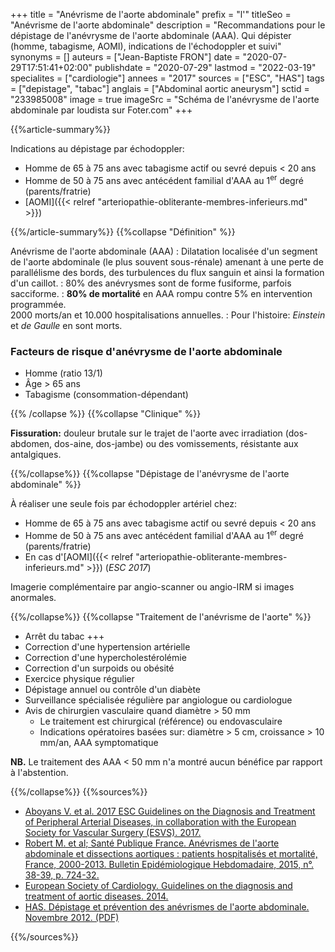 +++
title = "Anévrisme de l'aorte abdominale"
prefix = "l'"
titleSeo = "Anévrisme de l'aorte abdominale"
description = "Recommandations pour le dépistage de l'anévrysme de l'aorte abdominale (AAA). Qui dépister (homme, tabagisme, AOMI), indications de l'échodoppler et suivi"
synonyms = []
auteurs = ["Jean-Baptiste FRON"]
date = "2020-07-29T17:51:41+02:00"
publishdate = "2020-07-29"
lastmod = "2022-03-19"
specialites = ["cardiologie"]
annees = "2017"
sources = ["ESC", "HAS"]
tags = ["depistage", "tabac"]
anglais = ["Abdominal aortic aneurysm"]
sctid = "233985008"
image = true
imageSrc = "Schéma de l'anévrysme de l'aorte abdominale par loudista sur Foter.com"
+++

{{%article-summary%}}

Indications au dépistage par échodoppler:

- Homme de 65 à 75 ans avec tabagisme actif ou sevré depuis < 20 ans
- Homme de 50 à 75 ans avec antécédent familial d'AAA au 1<sup>er</sup> degré (parents/fratrie)
- [AOMI]({{< relref "arteriopathie-obliterante-membres-inferieurs.md" >}})

{{%/article-summary%}}
{{%collapse "Définition" %}}

Anévrisme de l'aorte abdominale (AAA)
: Dilatation localisée d'un segment de l'aorte abdominale (le plus souvent sous-rénale) amenant à une perte de parallélisme des bords, des turbulences du flux sanguin et ainsi la formation d'un caillot.
: 80% des anévrysmes sont de forme fusiforme, parfois sacciforme.
: **80% de mortalité** en AAA rompu contre 5% en intervention programmée.  
2000 morts/an et 10.000 hospitalisations annuelles.
: Pour l'histoire: *Einstein* et *de Gaulle* en sont morts.

### Facteurs de risque d'anévrysme de l'aorte abdominale

- Homme (ratio 13/1)
- Âge > 65 ans
- Tabagisme (consommation-dépendant)

{{% /collapse %}}
{{%collapse "Clinique" %}}

**Fissuration:** douleur brutale sur le trajet de l'aorte avec irradiation (dos-abdomen, dos-aine, dos-jambe) ou des vomissements, résistante aux antalgiques.

{{%/collapse%}}
{{%collapse "Dépistage de l'anévrysme de l'aorte abdominale" %}}

À réaliser une seule fois par échodoppler artériel chez:

- Homme de 65 à 75 ans avec tabagisme actif ou sevré depuis < 20 ans
- Homme de 50 à 75 ans avec antécédent familial d'AAA au 1<sup>er</sup> degré (parents/fratrie)
- En cas d'[AOMI]({{< relref "arteriopathie-obliterante-membres-inferieurs.md" >}}) (*ESC 2017*)

Imagerie complémentaire par angio-scanner ou angio-IRM si images anormales.

{{%/collapse%}}
{{%collapse "Traitement de l'anévrisme de l'aorte" %}}

- Arrêt du tabac +++
- Correction d'une hypertension artérielle
- Correction d'une hypercholestérolémie
- Correction d'un surpoids ou obésité
- Exercice physique régulier
- Dépistage annuel ou contrôle d'un diabète
- Surveillance spécialisée régulière par angiologue ou cardiologue
- Avis de chirurgien vasculaire quand diamètre > 50 mm
  - Le traitement est chirurgical (référence) ou endovasculaire
  - Indications opératoires basées sur: diamètre > 5 cm, croissance > 10 mm/an, AAA symptomatique

**NB.** Le traitement des AAA < 50 mm n'a montré aucun bénéfice par rapport à l'abstention.

{{%/collapse%}}
{{%sources%}}

- [Aboyans V. et al. 2017 ESC Guidelines on the Diagnosis and Treatment of Peripheral Arterial Diseases, in collaboration with the European Society for Vascular Surgery (ESVS). 2017.](https://doi.org/10.1093/eurheartj/ehx095)
- [Robert M. et al; Santé Publique France. Anévrismes de l'aorte abdominale et dissections aortiques : patients hospitalisés et mortalité, France, 2000-2013. Bulletin Epidémiologique Hebdomadaire, 2015, n°. 38-39, p. 724-32.](https://www.santepubliquefrance.fr/maladies-et-traumatismes/maladies-cardiovasculaires-et-accident-vasculaire-cerebral/anevrisme-de-l-aorte-abdominale/documents/article/anevrismes-de-l-aorte-abdominale-et-dissections-aortiques-patients-hospitalises-et-mortalite-france-2000-2013)
- [European Society of Cardiology. Guidelines on the diagnosis and treatment of aortic diseases. 2014.](https://doi.org/10.1093/eurheartj/ehu281)
- [HAS. Dépistage et prévention des anévrismes de l'aorte abdominale. Novembre 2012. (PDF)](https://www.has-sante.fr/upload/docs/application/pdf/2013-02/aaa_fiche_med_vfinale.pdf)

{{%/sources%}}
